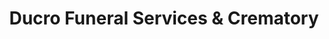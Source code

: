 ---
title: "Ducro Funeral Services & Crematory"
url: /ashtabula/ducro-funeral-services-und-crematory/
shop: Bestattungen
---